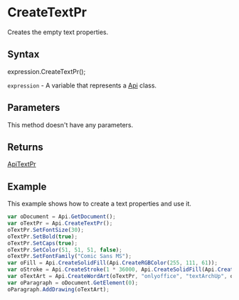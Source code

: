 # CreateTextPr

Creates the empty text properties.

## Syntax

expression.CreateTextPr();

`expression` - A variable that represents a [Api](../Api.md) class.

## Parameters

This method doesn't have any parameters.

## Returns

[ApiTextPr](../../ApiTextPr/ApiTextPr.md)

## Example

This example shows how to create a text properties and use it.

```javascript
var oDocument = Api.GetDocument();
var oTextPr = Api.CreateTextPr();
oTextPr.SetFontSize(30);
oTextPr.SetBold(true);
oTextPr.SetCaps(true);
oTextPr.SetColor(51, 51, 51, false);
oTextPr.SetFontFamily("Comic Sans MS");
var oFill = Api.CreateSolidFill(Api.CreateRGBColor(255, 111, 61));
var oStroke = Api.CreateStroke(1 * 36000, Api.CreateSolidFill(Api.CreateRGBColor(51, 51, 51)));
var oTextArt = Api.CreateWordArt(oTextPr, "onlyoffice", "textArchUp", oFill, oStroke, 0, 150 * 36000, 50 * 36000);
var oParagraph = oDocument.GetElement(0);
oParagraph.AddDrawing(oTextArt);
```
